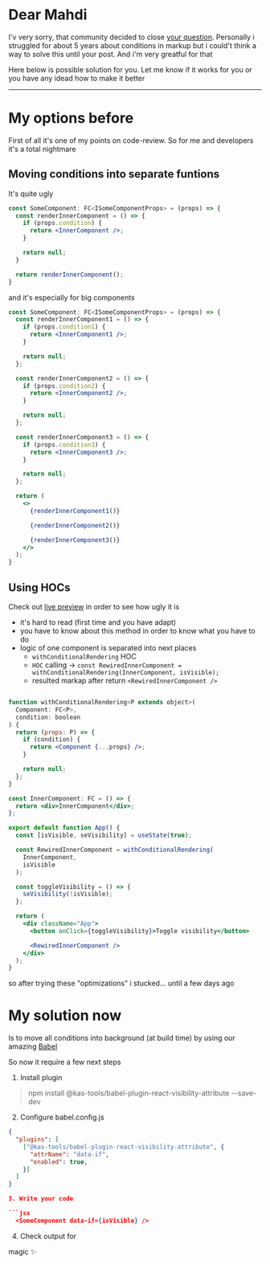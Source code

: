# Dear Mahdi

I'v very sorry, that community decided to close [your question](https://stackoverflow.com/questions/79662332/how-to-add-custom-attribute-for-conditional-render). Personally i struggled for about 5 years about conditions in markup but i could't think a way to solve this until your post. And i'm very greatful for that

Here below is possible solution for you. Let me know if it works for you or you have any idead how to make it better

---

# My options before

First of all it's one of my points on code-review. So for me and developers it's a total nightmare

## Moving conditions into separate funtions

It's quite ugly

```jsx
const SomeComponent: FC<ISomeComponentProps> = (props) => {
  const renderInnerComponent = () => {
    if (props.condition) {
      return <InnerComponent />;
    }

    return null;
  }

  return renderInnerComponent();
}

```

and it's especially for big components

```jsx
const SomeComponent: FC<ISomeComponentProps> = (props) => {
  const renderInnerComponent1 = () => {
    if (props.condition1) {
      return <InnerComponent1 />;
    }

    return null;
  };

  const renderInnerComponent2 = () => {
    if (props.condition2) {
      return <InnerComponent2 />;
    }

    return null;
  };

  const renderInnerComponent3 = () => {
    if (props.condition3) {
      return <InnerComponent3 />;
    }

    return null;
  };

  return (
    <>
      {renderInnerComponent1()}

      {renderInnerComponent2()}

      {renderInnerComponent3()}
    </>
  );
}

```

## Using HOCs

Check out [live preview](https://codesandbox.io/p/sandbox/734ytn?file=%2Fsrc%2FApp.tsx%3A13%2C1) in order to see how ugly it is
- it's hard to read (first time and you have adapt)
- you have to know about this method in order to know what you have to do
- logic of one component is separated into next places
  - `withConditionalRendering` HOC
  - `HOC` calling -> `const RewiredInnerComponent = withConditionalRendering(InnerComponent, isVisible);`
  - resulted markap after return `<RewiredInnerComponent />`

```jsx

function withConditionalRendering<P extends object>(
  Component: FC<P>,
  condition: boolean
) {
  return (props: P) => {
    if (condition) {
      return <Component {...props} />;
    }

    return null;
  };
}

const InnerComponent: FC = () => {
  return <div>InnerComponent</div>;
};

export default function App() {
  const [isVisible, seVisibility] = useState(true);

  const RewiredInnerComponent = withConditionalRendering(
    InnerComponent,
    isVisible
  );

  const toggleVisibility = () => {
    seVisibility(!isVisible);
  };

  return (
    <div className="App">
      <button onClick={toggleVisibility}>Toggle visibility</button>

      <RewiredInnerComponent />
    </div>
  );
}

```

so after trying these "optimizations" i stucked... until a few days ago

# My solution now

Is to move all conditions into background (at build time) by using our amazing [Babel](https://babeljs.io)

So now it require a few next steps

1. Install plugin

> npm install @kas-tools/babel-plugin-react-visibility-attribute --save-dev

2. Configure babel.config.js

```json
{
  "plugins": [
    ["@kas-tools/babel-plugin-react-visibility-attribute", {
      "attrName": "data-if",
      "enabled": true,
    }]
  ]
}

3. Write your code

```jsx
  <SomeComponent data-if={isVisible} />
```

4. Check output for

magic ✨
